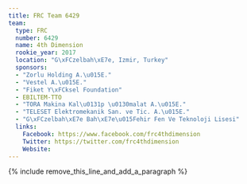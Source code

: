 ```yaml
---
title: FRC Team 6429
team:
  type: FRC
  number: 6429
  name: 4th Dimension
  rookie_year: 2017
  location: "G\xFCzelbah\xE7e, Izmir, Turkey"
  sponsors:
  - "Zorlu Holding A.\u015E."
  - "Vestel A.\u015E."
  - "Fiket Y\xFCksel Foundation"
  - EBILTEM-TTO
  - "TORA Makina Kal\u0131p \u0130malat A.\u015E."
  - "TELESET Elektromekanik San. ve Tic. A.\u015E."
  - "G\xFCzelbah\xE7e Bah\xE7e\u015Fehir Fen Ve Teknoloji Lisesi"
  links:
    Facebook: https://www.facebook.com/frc4thdimension
    Twitter: https://twitter.com/frc4thdimension
    Website:
---
```


{% include remove_this_line_and_add_a_paragraph %}